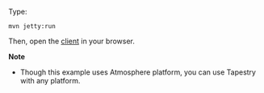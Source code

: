 Type:

```
mvn jetty:run
```

Then, open the [client](http://jsbin.com/bigiwi/1/watch?js,console) in your browser.

**Note**

* Though this example uses Atmosphere platform, you can use Tapestry with any platform.